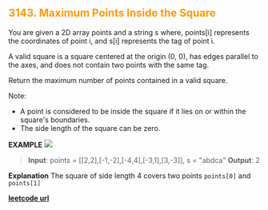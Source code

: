 <h2 style="color:#F90;">3143. Maximum Points Inside the Square</h2>

You are given a 2D array points and a string s where, points[i] represents the coordinates of point i, and s[i] represents the tag of point i.

A valid square is a square centered at the origin (0, 0), has edges parallel to the axes, and does not contain two points with the same tag.

Return the maximum number of points contained in a valid square.

Note:
* A point is considered to be inside the square if it lies on or within the square's boundaries.
* The side length of the square can be zero.

**EXAMPLE**
<img src="https://assets.leetcode.com/uploads/2024/03/29/3708-tc1.png"></img>
>**Input**: points = \[[2,2],[-1,-2],[-4,4],[-3,1],[3,-3]], s = "abdca"
**Output**: 2

<b>Explanation</b>
The square of side length 4 covers two points `points[0]` and `points[1]`
</p>

**[leetcode url](https://leetcode.com/problems/maximum-points-inside-the-square/description/)**